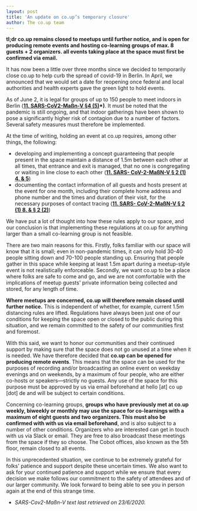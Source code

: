 ```yaml
---
layout: post
title: 'An update on co.up’s temporary closure'
author: The co.up team
---
```

**tl;dr co.up remains closed to meetups until further notice, and is open for producing remote events and hosting co-learning groups of max. 8 guests + 2 organizers. all events taking place at the space must first be confirmed via email.**

It has now been a little over three months since we decided to temporarily close co.up to help curb the spread of covid-19 in Berlin. In April, we announced that we would set a date for reopening once federal and local authorities and health experts gave the green light to hold events.

As of June 2, it is legal for groups of up to 150 people to meet indoors in Berlin (**[11. SARS-CoV2-Maßn-V §4 (5)](https://www.berlin.de/corona/massnahmen/verordnung/)*)**. It must be noted that the pandemic is still ongoing, and that indoor gatherings have been shown to pose a significantly higher risk of contagion due to a number of factors. Several safety measures must therefore be implemented.

At the time of writing, holding an event at co.up requires, among other things, the following:

- developing and implementing a concept guaranteeing that people present in the space maintain a distance of 1.5m between each other at all times, that entrance and exit is managed, that no one is congregating or waiting in line close to each other (**[11. SARS- CoV-2-MaßN-V § 2 (1) 4. & 5](https://www.berlin.de/corona/massnahmen/verordnung/)**)
- documenting the contact information of all guests and hosts present at the event for one month, including their complete home address and phone number and the times and duration of their visit, for the necessary purposes of contact tracing (**[11. SARS- CoV-2-MaßN-V § 2 (1) 8. & § 2 (2)](https://www.berlin.de/corona/massnahmen/verordnung/)**)

We have put a lot of thought into how these rules apply to our space, and our conclusion is that implementing these regulations at co.up for anything larger than a small co-learning group is not feasible.

There are two main reasons for this. Firstly, folks familiar with our space will know that it is small; even in non-pandemic times, it can only hold 30-40 people sitting down and 70-100 people standing up. Ensuring that people gather in this space while keeping at least 1.5m apart during a meetup-style event is not realistically enforceable. Secondly, we want co.up to be a place where folks are safe to come and go, and we are not comfortable with the implications of meetup guests' private information being collected and stored, for any length of time.

**Where meetups are concerned, co.up will therefore remain closed until further notice.** This is independent of whether, for example, current 1.5m distancing rules are lifted. Regulations have always been just one of our conditions for keeping the space open or closed to the public during this situation, and we remain committed to the safety of our communities first and foremost.

With this said, we want to honor our communities and their continued support by making sure that the space does not go unused at a time when it is needed. We have therefore decided that **co.up can be opened for producing remote events**. This means that the space can be used for the purposes of recording and/or broadcasting an online event on weekday evenings and on weekends, by a maximum of four people, who are either co-hosts or speakers—strictly no guests. Any use of the space for this purpose must be approved by us via email beforehand at hello [at] co up [dot] de and will be subject to certain conditions.

Concerning co-learning groups, **groups who have previously met at co.up weekly, biweekly or monthly may use the space for co-learnings with a maximum of eight guests and two organizers. This must also be confirmed with with us via email beforehand**, and is also subject to a number of other conditions. Organizers who are interested can get in touch with us via Slack or email. They are free to also broadcast these meetings from the space if they so choose. The Cobot offices, also known as the 5th floor, remain closed to all events.

In this unprecedented situation, we continue to be extremely grateful for folks' patience and support despite these uncertain times. We also want to ask for your continued patience and support while we ensure that every decision we make follows our commitment to the safety of attendees and of our larger community. We look forward to being able to see you in person again at the end of this strange time.

- *SARS-Cov2-Maßn-V text last retrieved on 23/6/2020.*
